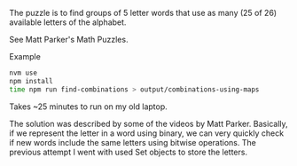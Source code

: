 The puzzle is to find groups of 5 letter words that use as many (25 of 26) available letters of the alphabet.

See Matt Parker's Math Puzzles.

Example

```bash
nvm use
npm install
time npm run find-combinations > output/combinations-using-maps
```

Takes ~25 minutes to run on my old laptop.

The solution was described by some of the videos by Matt Parker. Basically, if we represent the letter in a word using binary, we can very quickly check if new words include the same letters using bitwise operations. The previous attempt I went with used Set objects to store the letters.
